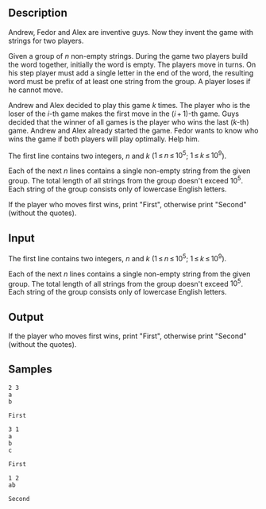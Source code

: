 ## Description

<div><p>Andrew, Fedor and Alex are inventive guys. Now they invent the game with strings for two players.</p><p>Given a group of <span class="tex-span"><i>n</i></span> non-empty strings. During the game two players build the word together, initially the word is empty. The players move in turns. On his step player must add a single letter in the end of the word, the resulting word must be prefix of at least one string from the group. A player loses if he cannot move.</p><p>Andrew and Alex decided to play this game <span class="tex-span"><i>k</i></span> times. The player who is the loser of the <span class="tex-span"><i>i</i></span>-th game makes the first move in the <span class="tex-span">(<i>i</i> + 1)</span>-th game. Guys decided that the winner of all games is the player who wins the last (<span class="tex-span"><i>k</i></span>-th) game. Andrew and Alex already started the game. Fedor wants to know who wins the game if both players will play optimally. Help him.</p></div><div class="input-specification"><p>The first line contains two integers, <span class="tex-span"><i>n</i></span> and <span class="tex-span"><i>k</i></span> (<span class="tex-span">1 ≤ <i>n</i> ≤ 10<sup class="upper-index">5</sup></span>; <span class="tex-span">1 ≤ <i>k</i> ≤ 10<sup class="upper-index">9</sup></span>).</p><p>Each of the next <span class="tex-span"><i>n</i></span> lines contains a single non-empty string from the given group. The total length of all strings from the group doesn't exceed <span class="tex-span">10<sup class="upper-index">5</sup></span>. Each string of the group consists only of lowercase English letters.</p></div><div class="output-specification"><p>If the player who moves first wins, print "<span class="tex-font-style-tt">First</span>", otherwise print "<span class="tex-font-style-tt">Second</span>" (without the quotes).</p></div>


## Input

<p>The first line contains two integers, <span class="tex-span"><i>n</i></span> and <span class="tex-span"><i>k</i></span> (<span class="tex-span">1 ≤ <i>n</i> ≤ 10<sup class="upper-index">5</sup></span>; <span class="tex-span">1 ≤ <i>k</i> ≤ 10<sup class="upper-index">9</sup></span>).</p><p>Each of the next <span class="tex-span"><i>n</i></span> lines contains a single non-empty string from the given group. The total length of all strings from the group doesn't exceed <span class="tex-span">10<sup class="upper-index">5</sup></span>. Each string of the group consists only of lowercase English letters.</p>


## Output

<p>If the player who moves first wins, print "<span class="tex-font-style-tt">First</span>", otherwise print "<span class="tex-font-style-tt">Second</span>" (without the quotes).</p>


## Samples

```input1
2 3
a
b

```

```output1
First

```






```input2
3 1
a
b
c

```

```output2
First

```






```input3
1 2
ab

```

```output3
Second

```



